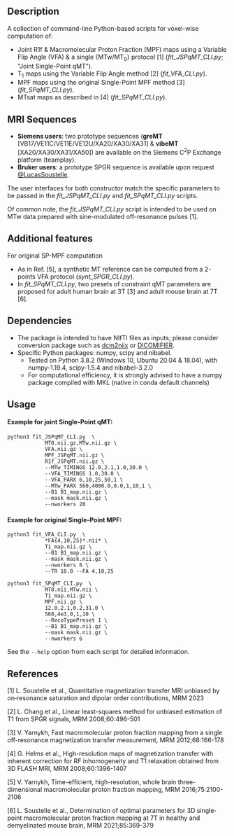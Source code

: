 Description
-----------
A collection of command-line Python-based scripts for voxel-wise computation of:
* Joint R1f & Macromolecular Proton Fraction (MPF) maps using a Variable Flip Angle (VFA) & a single {MTw/MT<sub>0</sub>} protocol [1] (*fit_JSPqMT_CLI.py*; "Joint Single-Point qMT").
* T<sub>1</sub> maps using the Variable Flip Angle method [2] (*fit_VFA_CLI.py*).
* MPF maps using the original Single-Point MPF method [3] (*fit_SPqMT_CLI.py*).
* MTsat maps as described in [4] (*fit_SPqMT_CLI.py*).

MRI Sequences
-------------
* **Siemens users**: two prototype sequences (__greMT__ [VB17/VE11C/VE11E/VE12U/XA20/XA30/XA31] & __vibeMT__ [XA20/XA30/XA31/XA50]) are available on the Siemens C<sup>2</sup>P Exchange platform (teamplay).
* **Bruker users**: a prototype SPGR sequence is available upon request [@LucasSoustelle](https://twitter.com/LucasSoustelle).

The user interfaces for both constructor match the specific parameters to be passed in the *fit_JSPqMT_CLI.py* and *fit_SPqMT_CLI.py* scripts.

Of common note, the *fit_JSPqMT_CLI.py* script is intended to be used on MTw data prepared with sine-modulated off-resonance pulses [1].

Additional features
-------------------
For original SP-MPF computation
* As in Ref. [5], a synthetic MT reference can be computed from a 2-points VFA protocol (*synt_SPGR_CLI.py*).
* In *fit_SPqMT_CLI.py*, two presets of constraint qMT parameters are proposed for adult human brain at 3T [3] and adult mouse brain at 7T [6].

Dependencies
------------
* The package is intended to have NIfTI files as inputs; please consider conversion package such as [dcm2niix](https://github.com/rordenlab/dcm2niix) or [DICOMIFIER](https://github.com/lamyj/dicomifier).
* Specific Python packages: numpy, scipy and nibabel.
    - Tested on Python 3.8.2 (Windows 10, Ubuntu 20.04 & 18.04), with numpy-1.19.4, scipy-1.5.4 and nibabel-3.2.0
    - For computational efficiency, it is strongly advised to have a numpy package compiled with MKL (native in conda default channels)

Usage
-----
#### Example for joint Single-Point qMT:
```
python3 fit_JSPqMT_CLI.py  \
            MT0.nii.gz,MTw.nii.gz \
            VFA.nii.gz \
            MPF_JSPqMT.nii.gz \
            R1f_JSPqMT.nii.gz \
            --MTw_TIMINGS 12.0,2.1,1.0,30.0 \
            --VFA_TIMINGS 1.0,30.0 \
            --VFA_PARX 6,10,25,50,1 \
            --MTw_PARX 560,4000.0,0.0,1,10,1 \
            --B1 B1_map.nii.gz \
            --mask mask.nii.gz \
            --nworkers 20
```

#### Example for original Single-Point MPF:
```
python3 fit_VFA_CLI.py  \
            *FA{4,10,25}*.nii* \
            T1_map.nii.gz \
            --B1 B1_map.nii.gz \
            --mask mask.nii.gz \
            --nworkers 6 \
            --TR 18.0 --FA 4,10,25
          
python3 fit_SPqMT_CLI.py  \
            MT0.nii,MTw.nii \
            T1_map.nii.gz \
            MPF.nii.gz \
            12.0,2.1,0.2,31.0 \
            560,4e3,0,1,10 \
            --RecoTypePreset 1 \
            --B1 B1_map.nii.gz \
            --mask mask.nii.gz \
            --nworkers 6 
```
See the `--help` option from each script for detailed information.

References
----------
[1] L. Soustelle et al., Quantitative magnetization transfer MRI unbiased by on‐resonance saturation and dipolar order contributions, MRM 2023

[2] L. Chang et al., Linear least-squares method for unbiased estimation of T1 from SPGR signals, MRM 2008;60:496-501

[3] V. Yarnykh, Fast macromolecular proton fraction mapping from a single off-resonance magnetization transfer measurement, MRM 2012;68:166-178

[4] G. Helms et al., High-resolution maps of magnetization transfer with inherent correction for RF inhomogeneity and T1 relaxation obtained from 3D FLASH MRI, MRM 2008;60:1396-1407

[5] V. Yarnykh, Time-efficient, high-resolution, whole brain three-dimensional macromolecular proton fraction mapping, MRM 2016;75:2100-2106 

[6] L. Soustelle et al., Determination of optimal parameters for 3D single‐point macromolecular proton fraction mapping at 7T in healthy and demyelinated mouse brain, MRM 2021;85:369-379 

